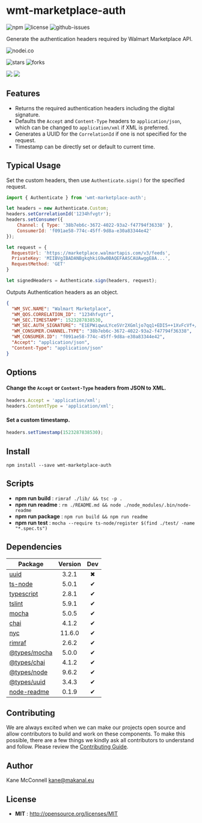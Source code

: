 # wmt-marketplace-auth

![npm](https://img.shields.io/npm/v/wmt-marketplace-auth.svg) ![license](https://img.shields.io/npm/l/wmt-marketplace-auth.svg) ![github-issues](https://img.shields.io/github/issues/makanaleu/wmt-marketplace-auth.svg)

Generate the authentication headers required by Walmart Marketplace API.

![nodei.co](https://nodei.co/npm/wmt-marketplace-auth.png?downloads=true&downloadRank=true&stars=true)

![stars](https://img.shields.io/github/stars/makanaleu/wmt-marketplace-auth.svg)
![forks](https://img.shields.io/github/forks/makanaleu/wmt-marketplace-auth.svg)

![](https://david-dm.org/makanaleu/wmt-marketplace-auth/status.svg)
![](https://david-dm.org/makanaleu/wmt-marketplace-auth/dev-status.svg)

## Features

- Returns the required authentication headers including the digital signature.
- Defaults the `Accept` and `Content-Type` headers to `application/json`, which can be changed to `application/xml` if XML is preferred.
- Generates a UUID for the `CorrelationId` if one is not specified for the request.
- Timestamp can be directly set or default to current time.

## Typical Usage

Set the custom headers, then use `Authenticate.sign()` for the specified request.

```javascript
import { Authenticate } from 'wmt-marketplace-auth';

let headers = new Authenticate.Custom;
headers.setCorrelationId('1234hfvgtr');
headers.setConsumer({
    Channel: { Type: '38b7eb6c-3672-4022-93a2-f47794f36338' },
    ConsumerId: 'f091ae58-774c-45ff-9d8a-e30a83344e42'
});

let request = {
  RequestUrl: 'https://marketplace.walmartapis.com/v3/feeds',
  PrivateKey: 'MIIBVgIBADANBgkqhkiG9w0BAQEFAASCAUAwggE8A...',
  RequestMethod: 'GET'
}

let signedHeaders = Authenticate.sign(headers, request);
```

Outputs Authentication headers as an object.

```json
{
  "WM_SVC.NAME": "Walmart Marketplace",
  "WM_QOS.CORRELATION_ID": "1234hfvgtr",
  "WM_SEC.TIMESTAMP": 1523287838530,
  "WM_SEC.AUTH_SIGNATURE": "E1EPWiqwuLYceSVr2XGmljo7qq1+EDI5++1XvFcVf+/klas+mLMAJbDihfAwkjyDxi3WkJDdTCNfle0O+4V/9g==",
  "WM_CONSUMER.CHANNEL.TYPE": "38b7eb6c-3672-4022-93a2-f47794f36338",
  "WM_CONSUMER.ID": "f091ae58-774c-45ff-9d8a-e30a83344e42",
  "Accept": "application/json",
  "Content-Type": "application/json"
}
```

## Options

#### Change the `Accept` or `Content-Type` headers from JSON to XML.

```javascript
headers.Accept = 'application/xml';
headers.ContentType = 'application/xml';
```

#### Set a custom timestamp.

```javascript
headers.setTimestamp(1523287838530);
```

## Install

`npm install --save wmt-marketplace-auth`

## Scripts

 - **npm run build** : `rimraf ./lib/ && tsc -p .`
 - **npm run readme** : `rm ./README.md && node ./node_modules/.bin/node-readme`
 - **npm run package** : `npm run build && npm run readme`
 - **npm run test** : `mocha --require ts-node/register $(find ./test/ -name "*.spec.ts")`

## Dependencies

Package | Version | Dev
--- |:---:|:---:
[uuid](https://www.npmjs.com/package/uuid) | 3.2.1 | ✖
[ts-node](https://www.npmjs.com/package/ts-node) | 5.0.1 | ✔
[typescript](https://www.npmjs.com/package/typescript) | 2.8.1 | ✔
[tslint](https://www.npmjs.com/package/tslint) | 5.9.1 | ✔
[mocha](https://www.npmjs.com/package/mocha) | 5.0.5 | ✔
[chai](https://www.npmjs.com/package/chai) | 4.1.2 | ✔
[nyc](https://www.npmjs.com/package/nyc) | 11.6.0 | ✔
[rimraf](https://www.npmjs.com/package/rimraf) | 2.6.2 | ✔
[@types/mocha](https://www.npmjs.com/package/@types/mocha) | 5.0.0 | ✔
[@types/chai](https://www.npmjs.com/package/@types/chai) | 4.1.2 | ✔
[@types/node](https://www.npmjs.com/package/@types/node) | 9.6.2 | ✔
[@types/uuid](https://www.npmjs.com/package/@types/uuid) | 3.4.3 | ✔
[node-readme](https://www.npmjs.com/package/node-readme) | 0.1.9 | ✔


## Contributing

We are always excited when we can make our projects open source and allow contributors to build and work on these components. To make this possible, there are a few things we kindly ask all contributors to understand and follow. Please review the [Contributing Guide](https://www.makanal.eu/contributors/).

## Author

Kane McConnell <kane@makanal.eu>

## License

 - **MIT** : http://opensource.org/licenses/MIT

